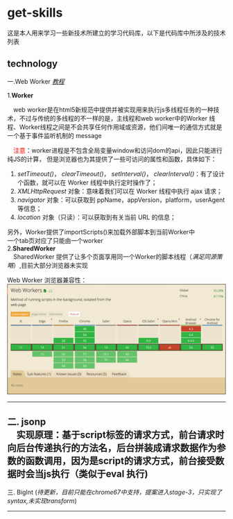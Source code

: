 # get-skills  
这是本人用来学习一些新技术所建立的学习代码库，以下是代码库中所涉及的技术列表

## technology
一.Web Worker *<a href="https://qiutc.me/post/the-multithread-in-javascript-web-worker.html">教程</a>*   

 1.**Worker**  
 
&ensp;&ensp;web worker是在html5新规范中提供并被实现用来执行js多线程任务的一种技术，不过与传统的多线程的不一样的是，主线程和web worker中的Worker
线程、Worker线程之间是不会共享任何作用域或资源，他们间唯一的通信方式就是一个基于事件监听机制的 message  

&ensp;&ensp;<span style="color:red">注意</span>：worker进程是不包含全局变量window和访问dom的api，因此只能进行纯JS的计算，
  但是浏览器也为其提供了一些可访问的属性和函数，具体如下：  
  1.    *setTimeout()*， *clearTimeout()*， *setInterval()*， *clearInterval()*：有了设计个函数，就可以在 Worker 线程中执行定时操作了；
  2.    *XMLHttpRequest* 对象：意味着我们可以在 Worker 线程中执行 ajax 请求；
  3.    *navigator* 对象：可以获取到 ppName，appVersion，platform，userAgent 等信息；
  4.    *location* 对象（只读）：可以获取到有关当前 URL 的信息；
  
  
  另外，Worker提供了importScripts()来加载外部脚本到当前Worker中  
  一个tab页对应了只能由一个worker  
  2.**SharedWorker**  
  &ensp;&ensp;SharedWorker 提供了让多个页面享用同一个Worker的脚本线程（*满足同源策略*）,目前大部分浏览器未实现  
  
  Web Worker 浏览器兼容性：  
  <img src="resources/images/section-webworker-1.png">
  
---------  

二. jsonp    
&ensp;&ensp;实现原理：基于script标签的请求方式，前台请求时向后台传递执行的方法名，后台拼装成请求数据作为参数的函数调用，因为是script的请求方式，前台接受数据时会当js执行（类似于eval 执行)  
--------- 

三. BigInt (*待更新，目前只能在chrome67中支持，提案进入stage-3，只实现了syntax,未实现transform*)  

---------
